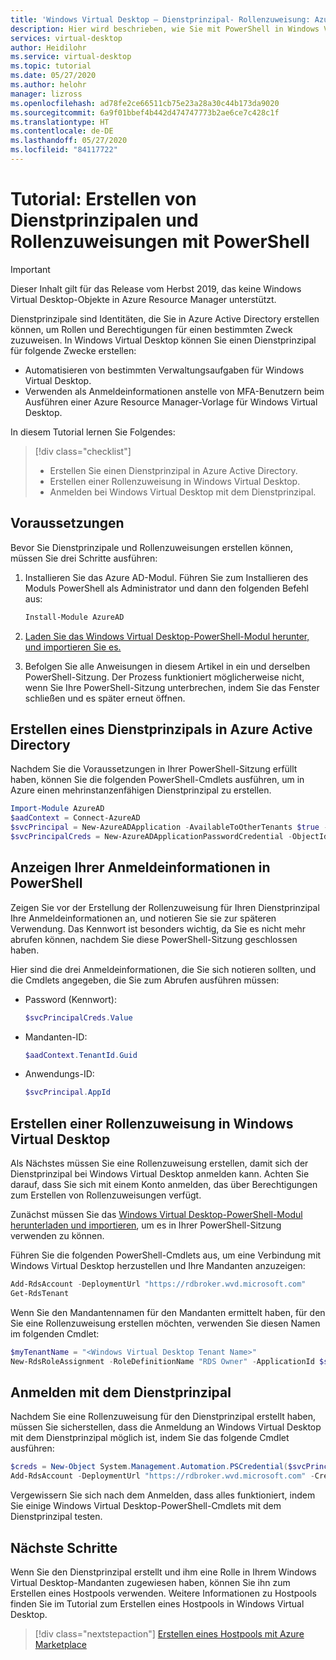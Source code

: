```yaml
---
title: 'Windows Virtual Desktop – Dienstprinzipal- Rollenzuweisung: Azure'
description: Hier wird beschrieben, wie Sie mit PowerShell in Windows Virtual Desktop Dienstprinzipale erstellen und Rollen zuweisen.
services: virtual-desktop
author: Heidilohr
ms.service: virtual-desktop
ms.topic: tutorial
ms.date: 05/27/2020
ms.author: helohr
manager: lizross
ms.openlocfilehash: ad78fe2ce66511cb75e23a28a30c44b173da9020
ms.sourcegitcommit: 6a9f01bbef4b442d474747773b2ae6ce7c428c1f
ms.translationtype: HT
ms.contentlocale: de-DE
ms.lasthandoff: 05/27/2020
ms.locfileid: "84117722"
---
```

# <a name="tutorial-create-service-principals-and-role-assignments-by-using-powershell"></a>Tutorial: Erstellen von Dienstprinzipalen und Rollenzuweisungen mit PowerShell

>[!IMPORTANT]
>Dieser Inhalt gilt für das Release vom Herbst 2019, das keine Windows Virtual Desktop-Objekte in Azure Resource Manager unterstützt.

Dienstprinzipale sind Identitäten, die Sie in Azure Active Directory erstellen können, um Rollen und Berechtigungen für einen bestimmten Zweck zuzuweisen. In Windows Virtual Desktop können Sie einen Dienstprinzipal für folgende Zwecke erstellen:

- Automatisieren von bestimmten Verwaltungsaufgaben für Windows Virtual Desktop.
- Verwenden als Anmeldeinformationen anstelle von MFA-Benutzern beim Ausführen einer Azure Resource Manager-Vorlage für Windows Virtual Desktop.

In diesem Tutorial lernen Sie Folgendes:

> [!div class="checklist"]
> * Erstellen Sie einen Dienstprinzipal in Azure Active Directory.
> * Erstellen einer Rollenzuweisung in Windows Virtual Desktop.
> * Anmelden bei Windows Virtual Desktop mit dem Dienstprinzipal.

## <a name="prerequisites"></a>Voraussetzungen

Bevor Sie Dienstprinzipale und Rollenzuweisungen erstellen können, müssen Sie drei Schritte ausführen:

1. Installieren Sie das Azure AD-Modul. Führen Sie zum Installieren des Moduls PowerShell als Administrator und dann den folgenden Befehl aus:

    ```powershell
    Install-Module AzureAD
    ```

2. [Laden Sie das Windows Virtual Desktop-PowerShell-Modul herunter, und importieren Sie es.](/powershell/windows-virtual-desktop/overview/)

3. Befolgen Sie alle Anweisungen in diesem Artikel in ein und derselben PowerShell-Sitzung. Der Prozess funktioniert möglicherweise nicht, wenn Sie Ihre PowerShell-Sitzung unterbrechen, indem Sie das Fenster schließen und es später erneut öffnen.

## <a name="create-a-service-principal-in-azure-active-directory"></a>Erstellen eines Dienstprinzipals in Azure Active Directory

Nachdem Sie die Voraussetzungen in Ihrer PowerShell-Sitzung erfüllt haben, können Sie die folgenden PowerShell-Cmdlets ausführen, um in Azure einen mehrinstanzenfähigen Dienstprinzipal zu erstellen.

```powershell
Import-Module AzureAD
$aadContext = Connect-AzureAD
$svcPrincipal = New-AzureADApplication -AvailableToOtherTenants $true -DisplayName "Windows Virtual Desktop Svc Principal"
$svcPrincipalCreds = New-AzureADApplicationPasswordCredential -ObjectId $svcPrincipal.ObjectId
```
## <a name="view-your-credentials-in-powershell"></a>Anzeigen Ihrer Anmeldeinformationen in PowerShell

Zeigen Sie vor der Erstellung der Rollenzuweisung für Ihren Dienstprinzipal Ihre Anmeldeinformationen an, und notieren Sie sie zur späteren Verwendung. Das Kennwort ist besonders wichtig, da Sie es nicht mehr abrufen können, nachdem Sie diese PowerShell-Sitzung geschlossen haben.

Hier sind die drei Anmeldeinformationen, die Sie sich notieren sollten, und die Cmdlets angegeben, die Sie zum Abrufen ausführen müssen:

- Password (Kennwort):

    ```powershell
    $svcPrincipalCreds.Value
    ```

- Mandanten-ID:

    ```powershell
    $aadContext.TenantId.Guid
    ```

- Anwendungs-ID:

    ```powershell
    $svcPrincipal.AppId
    ```

## <a name="create-a-role-assignment-in-windows-virtual-desktop"></a>Erstellen einer Rollenzuweisung in Windows Virtual Desktop

Als Nächstes müssen Sie eine Rollenzuweisung erstellen, damit sich der Dienstprinzipal bei Windows Virtual Desktop anmelden kann. Achten Sie darauf, dass Sie sich mit einem Konto anmelden, das über Berechtigungen zum Erstellen von Rollenzuweisungen verfügt.

Zunächst müssen Sie das [Windows Virtual Desktop-PowerShell-Modul herunterladen und importieren](/powershell/windows-virtual-desktop/overview/), um es in Ihrer PowerShell-Sitzung verwenden zu können.

Führen Sie die folgenden PowerShell-Cmdlets aus, um eine Verbindung mit Windows Virtual Desktop herzustellen und Ihre Mandanten anzuzeigen:

```powershell
Add-RdsAccount -DeploymentUrl "https://rdbroker.wvd.microsoft.com"
Get-RdsTenant
```

Wenn Sie den Mandantennamen für den Mandanten ermittelt haben, für den Sie eine Rollenzuweisung erstellen möchten, verwenden Sie diesen Namen im folgenden Cmdlet:

```powershell
$myTenantName = "<Windows Virtual Desktop Tenant Name>"
New-RdsRoleAssignment -RoleDefinitionName "RDS Owner" -ApplicationId $svcPrincipal.AppId -TenantName $myTenantName
```

## <a name="sign-in-with-the-service-principal"></a>Anmelden mit dem Dienstprinzipal

Nachdem Sie eine Rollenzuweisung für den Dienstprinzipal erstellt haben, müssen Sie sicherstellen, dass die Anmeldung an Windows Virtual Desktop mit dem Dienstprinzipal möglich ist, indem Sie das folgende Cmdlet ausführen:

```powershell
$creds = New-Object System.Management.Automation.PSCredential($svcPrincipal.AppId, (ConvertTo-SecureString $svcPrincipalCreds.Value -AsPlainText -Force))
Add-RdsAccount -DeploymentUrl "https://rdbroker.wvd.microsoft.com" -Credential $creds -ServicePrincipal -AadTenantId $aadContext.TenantId.Guid
```

Vergewissern Sie sich nach dem Anmelden, dass alles funktioniert, indem Sie einige Windows Virtual Desktop-PowerShell-Cmdlets mit dem Dienstprinzipal testen.

## <a name="next-steps"></a>Nächste Schritte

Wenn Sie den Dienstprinzipal erstellt und ihm eine Rolle in Ihrem Windows Virtual Desktop-Mandanten zugewiesen haben, können Sie ihn zum Erstellen eines Hostpools verwenden. Weitere Informationen zu Hostpools finden Sie im Tutorial zum Erstellen eines Hostpools in Windows Virtual Desktop.

 > [!div class="nextstepaction"]
 > [Erstellen eines Hostpools mit Azure Marketplace](create-host-pools-azure-marketplace-2019.md)
